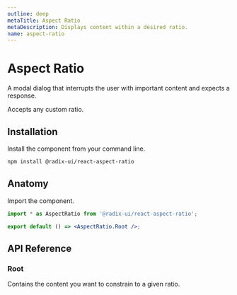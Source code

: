 ```yaml
---
outline: deep
metaTitle: Aspect Ratio
metaDescription: Displays content within a desired ratio.
name: aspect-ratio
---
```


<script setup>
import Description from '../../components/Description.vue'
import HeroContainer from '../../components/HeroContainer.vue'
import DemoAspectRatio from '../../components/demo/AspectRatio/index.vue'
import HeroCodeGroup from '../../components/HeroCodeGroup.vue'
</script>

# Aspect Ratio

<Description>
A modal dialog that interrupts the user with important content and expects a
response.
</Description>

<HeroContainer>
<DemoAspectRatio />
<template v-slot:codeSlot>
<HeroCodeGroup>
<div filename="index.vue">

<<< ../../components/demo/AspectRatio/index.vue

</div>
</HeroCodeGroup>
</template>
</HeroContainer>

Accepts any custom ratio.

## Installation

Install the component from your command line.

```bash
npm install @radix-ui/react-aspect-ratio
```

## Anatomy

Import the component.

```jsx
import * as AspectRatio from '@radix-ui/react-aspect-ratio';

export default () => <AspectRatio.Root />;
```

## API Reference

### Root

Contains the content you want to constrain to a given ratio.


<PropsTable
  :data="[
    {
      name: 'asChild',
      required: false,
      type: 'boolean',
      default: 'false',
      description: '',
    },
    {
      name: 'ratio',
      type: 'number',
      default: '1',
      description: 'The desired ratio',
    },
  ]"
/>